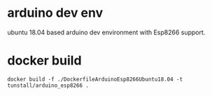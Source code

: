 # arduino dev env
ubuntu 18.04 based arduino dev environment with Esp8266 support.

# docker build
```
docker build -f ./DockerfileArduinoEsp8266Ubuntu18.04 -t tunstall/arduino_esp8266 .
```
